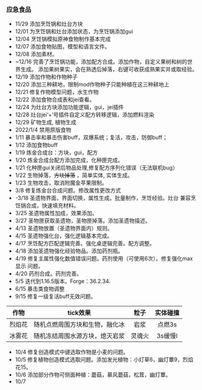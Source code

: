 ### 应急食品
* 11/29 添加烹饪锅和灶台方块
* 12/01 为烹饪锅和灶台添加状态，为烹饪锅添加gui
* 12/04 烹饪锅模拟原神食物制作基本完成
* 12/07 添加食物贴图，模型和语言文件。
* 12/08 添加素材。
* ~12/16 完善了烹饪锅功能，添加配方合成。添加作物，自定义果树和树的世界生成。
添加果树果实，会在熟透后掉落，右键可收获成熟果实并或取经验。
* 12/19 添加作物和作物种子
* 12/20 添加三种耕地，限制mod作物种子只能种植在这三种耕地上
* 12/21 修复作物模型问题，水生作物
* 12/22 添加食物合成表和jei查看。
* 12/24 为灶台方块添加功能逻辑，gui，jei插件
* 12/28 灶台jei‘+’号插件自定义配方转移逻辑，添加燃料渲染
* 12/29 矿物生成, 植物生成
* 2022/1/4 禁用原版食物
* 1/11 暴击率和暴击伤害buff，双爆系统；复活，攻击，防御buff；
* 1/12 添加食物buff
* 1/19 炼金合成台：方块，gui，配方
* 1/20 炼金合成台配方添加完成，化种匣完成。
* 1/21 化种匣gui关闭后物品处理,修复配方序列化错误（无法联机bug）
* 1/22 生物掉落，~~方块掉落~~ ，简单实体, 实体生成。
* 1/23 生物攻击，取消附魔金苹果限制。
* 3/8 修复炼金台合成问题。修改属性更改方式
* -3/18 圣遗物界面，界面切换，属性生成。批量制作，烹饪经验。灶台
兼容烹饪锅合成，快速填充材料。
* 3/25 圣遗物属性加成，效果添加。
* 3/27 圣物匣获取圣遗物，圣物匣掉落。添加圣遗物描述。
* 4/13 圣遗物放置（圣遗物界面内）规则。
* 4/15 圣遗物强化台，强化逻辑基本完成。
* 4/17 烹饪配方匹配逻辑完善。强化桌逻辑完善。配方调整。
* 4/18 添加圣遗物强化经验物品。添加药剂瓶。
* 4/19 修复主属性强化数值错误问题。药剂使用（可使用6次）。修复强化max显示
问题。
* 4/20 药剂合成。药剂完善。
* 5/5 迭代到1.16.5版本。Forge：36.2.34.
* 6/15 暴击类食物调整
* 9/15 修复一级复活buff无效问题。

|作物|tick效果|粒子|实体碰撞|
|:---:|:---:|:---:|:---:|
|烈焰花|随机点燃周围方块和生物，融化冰|岩浆|点燃3s|
|冰雾花|随机冻结周围水源方块，熄灭岩浆|灵魂火|3s缓慢I|

* 10/4 修复创造模式中键选取作物是小麦的问题。
* 10/5 修复植物创造模式选取问题。添加发光植物：小灯草6，幽灯蕈9，烈焰花15。
* 10/6 添加部分作物可侧面种植：蘑菇，慕风蘑菇，松茸，幽灯蕈。
* 10/7 

